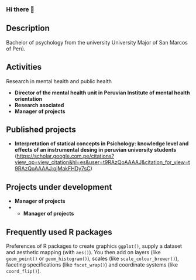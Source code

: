 ### Hi there 👋

## Description

Bachelor of psychology from the university University Major of San Marcos of Perú.

## Activities

Research in mental health and public health
* **Director of the mental health unit in Peruvian Institute of mental health orientation** 
* **Research asociated**
* **Manager of projects**  

## Published projects
* **Interpretation of statical concepts in Psichology: knowledge level and effects of an instrumental desing in peruvian university students** (https://scholar.google.com.pe/citations?view_op=view_citation&hl=es&user=t9RAzQoAAAAJ&citation_for_view=t9RAzQoAAAAJ:qjMakFHDy7sC)


## Projects under development
* **Manager of projects**
* * **Manager of projects**


## Frequently used R packages
Preferences of R packages to create graphics
`ggplot()`, supply a dataset and aesthetic mapping (with `aes()`). You
then add on layers (like `geom_point()` or `geom_histogram()`), scales
(like `scale_colour_brewer()`), faceting specifications (like
`facet_wrap()`) and coordinate systems (like `coord_flip()`).


